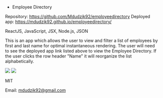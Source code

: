 * Employee Directory

<!-- Live link to deployed app -->
Repository: https://github.com/Mdudzik92/employeedirectory
Deployed app: https://mdudzik92.github.io/employeedirectory/

<!-- Technologies used -->
ReactJS, JavaScript, JSX, Node.js, JSON

<!-- Explanation of what the app is -->
This is an app which allows the user to view and filter a list of employees by first and last name for optimal instantaneous rendering. The user will need to see the deployed app link listed above to view the Employee Directory. If the user clicks the row header "Name" it will reorganize the list alphabetically.

<!-- Screenshot -->
<img src="./img/img1.jpg">
<img src="./img/img2.jpg">

<!-- License -->
MIT

<!-- Contact information -->
Email: mdudzik92@gmail.com